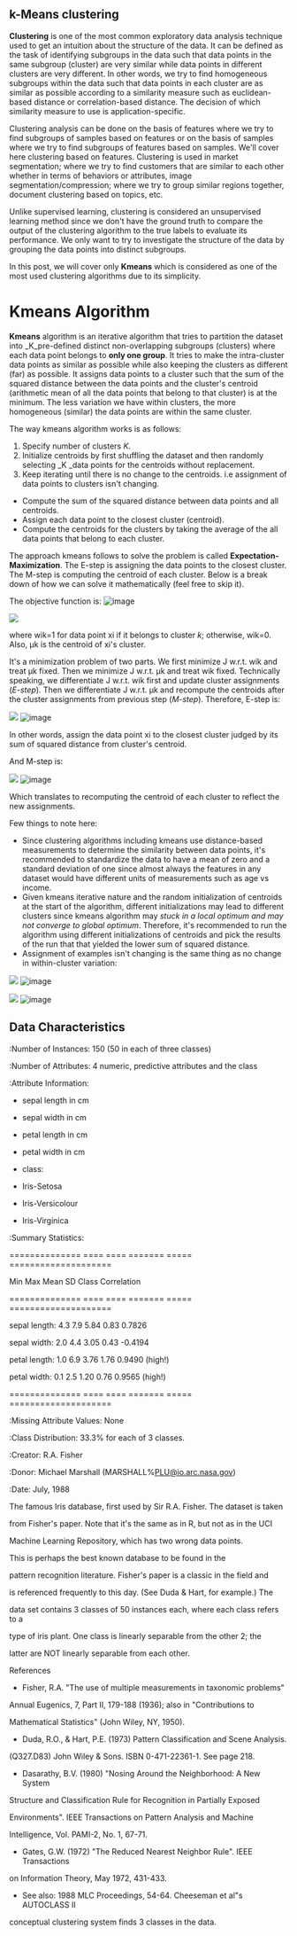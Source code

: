 ## **k-Means clustering**

**Clustering**  is one of the most common exploratory data analysis technique used to get an intuition about the structure of the data. It can be defined as the task of identifying subgroups in the data such that data points in the same subgroup (cluster) are very similar while data points in different clusters are very different. In other words, we try to find homogeneous subgroups within the data such that data points in each cluster are as similar as possible according to a similarity measure such as euclidean-based distance or correlation-based distance. The decision of which similarity measure to use is application-specific.

Clustering analysis can be done on the basis of features where we try to find subgroups of samples based on features or on the basis of samples where we try to find subgroups of features based on samples. We&#39;ll cover here clustering based on features. Clustering is used in market segmentation; where we try to find customers that are similar to each other whether in terms of behaviors or attributes, image segmentation/compression; where we try to group similar regions together, document clustering based on topics, etc.

Unlike supervised learning, clustering is considered an unsupervised learning method since we don&#39;t have the ground truth to compare the output of the clustering algorithm to the true labels to evaluate its performance. We only want to try to investigate the structure of the data by grouping the data points into distinct subgroups.

In this post, we will cover only  **Kmeans**  which is considered as one of the most used clustering algorithms due to its simplicity.

# Kmeans Algorithm

**Kmeans**  algorithm is an iterative algorithm that tries to partition the dataset into _K_pre-defined distinct non-overlapping subgroups (clusters) where each data point belongs to  **only one group**. It tries to make the intra-cluster data points as similar as possible while also keeping the clusters as different (far) as possible. It assigns data points to a cluster such that the sum of the squared distance between the data points and the cluster&#39;s centroid (arithmetic mean of all the data points that belong to that cluster) is at the minimum. The less variation we have within clusters, the more homogeneous (similar) the data points are within the same cluster.

The way kmeans algorithm works is as follows:

1. Specify number of clusters _K_.
2. Initialize centroids by first shuffling the dataset and then randomly selecting _K _data points for the centroids without replacement.
3. Keep iterating until there is no change to the centroids. i.e assignment of data points to clusters isn&#39;t changing.

- Compute the sum of the squared distance between data points and all centroids.
- Assign each data point to the closest cluster (centroid).
- Compute the centroids for the clusters by taking the average of the all data points that belong to each cluster.

The approach kmeans follows to solve the problem is called  **Expectation-Maximization**. The E-step is assigning the data points to the closest cluster. The M-step is computing the centroid of each cluster. Below is a break down of how we can solve it mathematically (feel free to skip it).

The objective function is:
![image](https://user-images.githubusercontent.com/101298565/167272059-2434b9be-2b3a-45bd-b1a6-c49b132220b4.png)


![](RackMultipart20220507-1-t8me6l_html_465cf78fa18b7264.png)

where wik=1 for data point xi if it belongs to cluster _k_; otherwise, wik=0. Also, μk is the centroid of xi&#39;s cluster.

It&#39;s a minimization problem of two parts. We first minimize J w.r.t. wik and treat μk fixed. Then we minimize J w.r.t. μk and treat wik fixed. Technically speaking, we differentiate J w.r.t. wik first and update cluster assignments (_E-step_). Then we differentiate J w.r.t. μk and recompute the centroids after the cluster assignments from previous step (_M-step_). Therefore, E-step is:

![](RackMultipart20220507-1-t8me6l_html_3743be6ae1d9ba56.png)
![image](https://user-images.githubusercontent.com/101298565/167272063-cb22f00d-48cb-4b45-b932-c6f3e5a9a347.png)


In other words, assign the data point xi to the closest cluster judged by its sum of squared distance from cluster&#39;s centroid.

And M-step is:

![](RackMultipart20220507-1-t8me6l_html_af1045c9c22e917d.png)
![image](https://user-images.githubusercontent.com/101298565/167272069-ad89f61a-4595-417d-a41c-f76741aa7e06.png)


Which translates to recomputing the centroid of each cluster to reflect the new assignments.

Few things to note here:

- Since clustering algorithms including kmeans use distance-based measurements to determine the similarity between data points, it&#39;s recommended to standardize the data to have a mean of zero and a standard deviation of one since almost always the features in any dataset would have different units of measurements such as age vs income.
- Given kmeans iterative nature and the random initialization of centroids at the start of the algorithm, different initializations may lead to different clusters since kmeans algorithm may _stuck in a local optimum and may not converge to global optimum_. Therefore, it&#39;s recommended to run the algorithm using different initializations of centroids and pick the results of the run that that yielded the lower sum of squared distance.
- Assignment of examples isn&#39;t changing is the same thing as no change in within-cluster variation:

![](RackMultipart20220507-1-t8me6l_html_fb7f4d9bd1d5a498.png)
![image](https://user-images.githubusercontent.com/101298565/167272074-eb3d8750-b7d1-448a-ac94-600dce2e3984.png)


![](RackMultipart20220507-1-t8me6l_html_4507fc6d44eb506d.jpg)
![image](https://user-images.githubusercontent.com/101298565/167272044-0a80ae6e-67b1-4b6d-9ec7-ea98e6bb60cf.png)


## **Data Characteristics**

:Number of Instances: 150 (50 in each of three classes)

:Number of Attributes: 4 numeric, predictive attributes and the class

:Attribute Information:

- sepal length in cm

- sepal width in cm

- petal length in cm

- petal width in cm

- class:

- Iris-Setosa

- Iris-Versicolour

- Iris-Virginica

:Summary Statistics:

============== ==== ==== ======= ===== ====================

Min Max Mean SD Class Correlation

============== ==== ==== ======= ===== ====================

sepal length: 4.3 7.9 5.84 0.83 0.7826

sepal width: 2.0 4.4 3.05 0.43 -0.4194

petal length: 1.0 6.9 3.76 1.76 0.9490 (high!)

petal width: 0.1 2.5 1.20 0.76 0.9565 (high!)

============== ==== ==== ======= ===== ====================

:Missing Attribute Values: None

:Class Distribution: 33.3% for each of 3 classes.

:Creator: R.A. Fisher

:Donor: Michael Marshall (MARSHALL%PLU@io.arc.nasa.gov)

:Date: July, 1988

The famous Iris database, first used by Sir R.A. Fisher. The dataset is taken

from Fisher&#39;s paper. Note that it&#39;s the same as in R, but not as in the UCI

Machine Learning Repository, which has two wrong data points.

This is perhaps the best known database to be found in the

pattern recognition literature. Fisher&#39;s paper is a classic in the field and

is referenced frequently to this day. (See Duda &amp; Hart, for example.) The

data set contains 3 classes of 50 instances each, where each class refers to a

type of iris plant. One class is linearly separable from the other 2; the

latter are NOT linearly separable from each other.

References

- Fisher, R.A. &quot;The use of multiple measurements in taxonomic problems&quot;

Annual Eugenics, 7, Part II, 179-188 (1936); also in &quot;Contributions to

Mathematical Statistics&quot; (John Wiley, NY, 1950).

- Duda, R.O., &amp; Hart, P.E. (1973) Pattern Classification and Scene Analysis.

(Q327.D83) John Wiley &amp; Sons. ISBN 0-471-22361-1. See page 218.

- Dasarathy, B.V. (1980) &quot;Nosing Around the Neighborhood: A New System

Structure and Classification Rule for Recognition in Partially Exposed

Environments&quot;. IEEE Transactions on Pattern Analysis and Machine

Intelligence, Vol. PAMI-2, No. 1, 67-71.

- Gates, G.W. (1972) &quot;The Reduced Nearest Neighbor Rule&quot;. IEEE Transactions

on Information Theory, May 1972, 431-433.

- See also: 1988 MLC Proceedings, 54-64. Cheeseman et al&quot;s AUTOCLASS II

conceptual clustering system finds 3 classes in the data.
